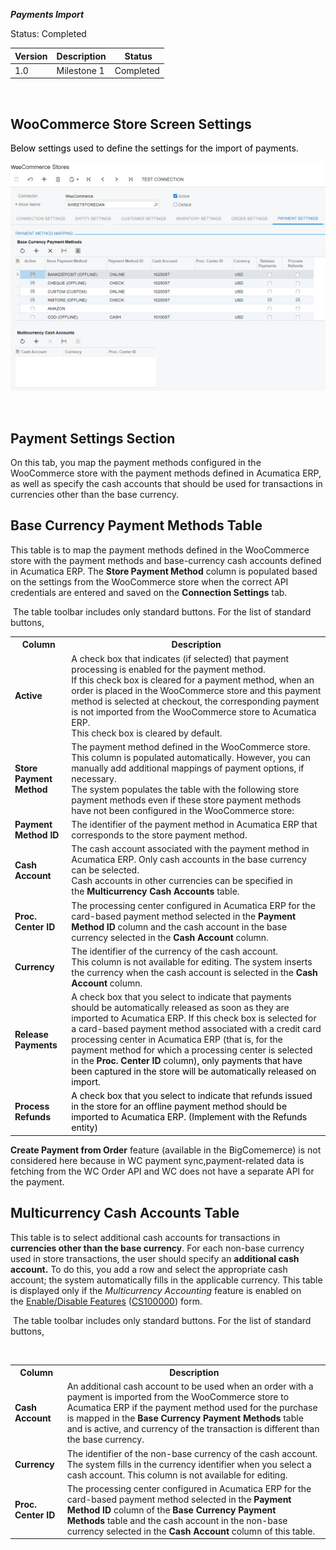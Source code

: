 ***Payments Import***
<p>Status: Completed</p>
<table>
<thead>
<tr>
<th>
<div class="tablesorter-header-inner">
<div class="tablesorter-header-inner">
<div class="tablesorter-header-inner">
<div class="tablesorter-header-inner">Version</div></div></div></div></th>
<th>
<div class="tablesorter-header-inner">
<div class="tablesorter-header-inner">
<div class="tablesorter-header-inner">
<div class="tablesorter-header-inner">Description</div></div></div></div></th>
<th colspan="1">
<div class="tablesorter-header-inner">
<div class="tablesorter-header-inner">
<div class="tablesorter-header-inner">
<div class="tablesorter-header-inner">&nbsp;Status</div></div></div></div></th></tr></thead>
<tbody>
<tr>
<td>1.0</td>
<td>Milestone 1</td>
<td colspan="1">Completed</td></tr></tbody></table>
<p>&nbsp;</p>
<h2>WooCommerce Store Screen Settings</h2>
<p><span style="color: rgb(0,0,0);">Below settings used to define the settings for the import of payments.&nbsp;</span></p>

![Screenshot](/Documentation/Specifications/Spec%20Images/Payments1.png)

<p><span style="color: rgb(0,0,0);">&nbsp;</span></p>
<h2 class="wikiH1 separator">Payment Settings Section</h2>
<p class="wikiH1 separator">On this tab, you map the payment methods configured in the WooCommerce store with the payment methods defined in Acumatica ERP, as well as specify the cash accounts that should be used for transactions in currencies other than the base currency.</p>
<h2 class="wikiH2 separator">Base Currency Payment Methods Table</h2>
<p class="wikiH2 separator">This table is to map the payment methods defined in the WooCommerce store with the payment methods and base-currency cash accounts defined in Acumatica ERP. The&nbsp;<strong style="font-size: 14.0px;">Store Payment Method</strong><span style="font-size: 14.0px;">&nbsp;column is populated based on the settings from the WooCommerce store when the correct API credentials are entered and saved on the&nbsp;</span><strong style="font-size: 14.0px;">Connection Settings</strong><span style="font-size: 14.0px;">&nbsp;tab.</span></p>
<p class="wikiH2 separator"><span style="font-size: 14.0px;">&nbsp;</span>The table toolbar includes only standard buttons. For the list of standard buttons,&nbsp;</p>
<table>
<tbody>
<tr>
<th>Column</th>
<th>Description</th></tr>
<tr>
<td><strong>Active</strong></td>
<td>A check box that indicates (if selected) that payment processing is enabled for the payment method.<br />If this check box is cleared for a payment method, when an order is placed in the WooCommerce store and this payment method is selected at checkout, the corresponding payment is not imported from the WooCommerce store to Acumatica ERP.<br />This check box is cleared by default.</td></tr>
<tr>
<td><strong>Store Payment Method</strong></td>
<td>The payment method defined in the WooCommerce store. This column is populated automatically. However, you can manually add additional mappings of payment options, if necessary.<br />The system populates the table with the following store payment methods even if these store payment methods have not been configured in the WooCommerce store:</td></tr>
<tr>
<td><strong>Payment Method ID</strong></td>
<td>The identifier of the payment method in Acumatica ERP that corresponds to the store payment method.</td></tr>
<tr>
<td><strong>Cash Account</strong></td>
<td>The cash account associated with the payment method in Acumatica ERP. Only cash accounts in the base currency can be selected.<br />Cash accounts in other currencies can be specified in the&nbsp;<strong>Multiсurrency Cash Accounts</strong>&nbsp;table.</td></tr>
<tr>
<td><strong>Proc. Center ID</strong></td>
<td>The processing center configured in Acumatica ERP for the card-based payment method selected in the&nbsp;<strong>Payment Method ID</strong>&nbsp;column and the cash account in the base currency selected in the&nbsp;<strong>Cash Account</strong>&nbsp;column.</td></tr>
<tr>
<td><strong>Currency</strong></td>
<td>The identifier of the currency of the cash account.<br />This column is not available for editing. The system inserts the currency when the cash account is selected in the&nbsp;<strong>Cash Account</strong>&nbsp;column.</td></tr>
<tr>
<td><strong>Release Payments</strong></td>
<td>A check box that you select to indicate that payments should be automatically released as soon as they are imported to Acumatica ERP. If this check box is selected for a card-based payment method associated with a credit card processing center in Acumatica ERP (that is, for the payment method for which a processing center is selected in the&nbsp;<strong>Proc. Center ID</strong>&nbsp;colu<span style="color: rgb(0,0,0);">mn), only payments that have been captured in the store will be automatically released on import.</span></td></tr>
<tr>
<td><strong>Process Refunds</strong></td>
<td><span style="color: rgb(0,0,0);">A check box that you select to indicate that refunds issued in the store for an offline payment method should be imported to Acumatica ERP. (Implement with the Refunds entity)</span></td></tr></tbody></table>
<p class="wikiH2 separator"><strong>Create Payment from Order</strong> feature (available in the BigComemerce) is not considered here because in WC payment sync,payment-related data is fetching from the WC Order API and WC does not have a separate API for the payment.</p>
<h2 class="wikiH2 separator">Multiсurrency Cash Accounts Table</h2>
<p class="wikiH2 separator">This table is to select additional cash accounts for transactions in <strong>currencies other than the base currency</strong>. For each non-base currency used in store transactions, the user should specify an <strong>additional cash account.</strong> To do this, you add a row and select the appropriate cash account; the system automatically fills in the applicable currency. This table is displayed only if the&nbsp;<em style="font-size: 14.0px;">Multicurrency Accounting</em><span style="font-size: 14.0px;">&nbsp;feature is enabled on the&nbsp;</span><a class="wikilink pagelink" href="http://dlk1pde165/AcumaticaDB21R1Beta2/(W(46))/Wiki/ShowWiki.aspx?wikiname=HelpRoot_FormReference&amp;PageID=c1555e43-1bc5-4f6f-ba9d-b323f94d8a6b">Enable/Disable Features</a>&nbsp;(<a class="wikilink pagelink" href="http://dlk1pde165/AcumaticaDB21R1Beta2/?ScreenId=CS100000">CS100000</a>) form.</p>
<p class="wikiH2 separator"><span style="font-size: 14.0px;">&nbsp;</span>The table toolbar includes only standard buttons. For the list of standard buttons,</p>
<p><span style="color: rgb(0,0,0);">&nbsp;</span></p>
<table>
<tbody>
<tr>
<th>Column</th>
<th>Description</th></tr>
<tr>
<td><strong>Cash Account</strong></td>
<td>An additional cash account to be used when an order with a payment is imported from the WooCommerce store to Acumatica ERP if the payment method used for the purchase is mapped in the&nbsp;<strong>Base Currency Payment Methods</strong>&nbsp;table and is active, and currency of the transaction is different than the base currency.</td></tr>
<tr>
<td><strong>Currency</strong></td>
<td>The identifier of the non-base currency of the cash account.<br />The system fills in the currency identifier when you select a cash account. This column is not available for editing.</td></tr>
<tr>
<td><strong>Proc. Center ID</strong></td>
<td>The processing center configured in Acumatica ERP for the card-based payment method selected in the&nbsp;<strong>Payment Method ID</strong>&nbsp;column of the&nbsp;<strong>Base Currency Payment Methods</strong>&nbsp;table and the cash account in the non-base currency selected in the&nbsp;<strong>Cash Account</strong>&nbsp;column of this table.</td></tr></tbody></table>


